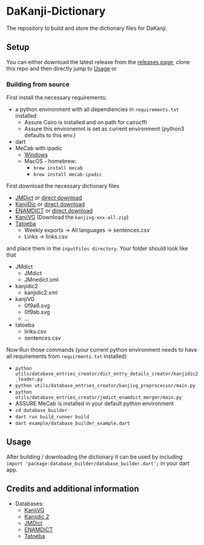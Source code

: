 # DaKanji-Dictionary

The repository to build and store the dictionary files for DaKanji.

## Setup

You can either download the latest release from the [releases page](https://github.com/CaptainDario/DaKanji-Dictionary/releases), clone this repo and then directly jump to [Usage](#usage) or

### Building from source

First install the necessary requirements:

* a python environment with all dependiencies in `requirements.txt` installed
  * Assure Cairo is installed and on path for cairocffi
  * Assure this environemnt is set as current environment (python3 defaults to this env.)
* dart
* MeCab with ipadic
  * [Windows](http://taku910.github.io/mecab/#download)
  * MacOS - homebrew:
    * `brew install mecab`
    * `brew install mecab-ipadic`

First download the necessary dictionary files

* [JMDict](https://www.edrdg.org/jmdict/j_jmdict.html) or [direct download](http://ftp.edrdg.org/pub/Nihongo//JMdict.gz)
* [KanjiDic](http://www.edrdg.org/wiki/index.php/KANJIDIC_Project) or [direct download](http://www.edrdg.org/kanjidic/kanjidic2.xml.gz)
* [ENAMDICT](https://www.edrdg.org/enamdict/enamdict_doc.html) or [direct download](http://ftp.edrdg.org/pub/Nihongo/JMnedict.xml.gz)
* [KanjiVG](https://github.com/KanjiVG/kanjivg/releases/latest) (Download the `kanjivg-xxx-all.zip`)
* [Tatoeba](https://tatoeba.org/en/downloads)
  * Weekly exports -> All languages -> sentences.csv
  * Links -> links.csv

and place them in the `inputFiles directory`.
Your folder should look like that

* JMdict
  * JMdict
  * JMnedict.xml
* kanjidic2
  * kanjidic2.xml
* kanjiVG
  * 0f9a8.svg
  * 0f9ab.svg
  * ...
* tatoeba
  * links.csv
  * sentences.csv

Now Run those commands (your current python environment needs to have all requirements from `requirments.txt` installed)

* `python utils/database_entries_creator/dict_entry_details_creator/kanjidic2_loader.py`
* `python utils/database_entries_creator/kanjivg_preprocessor/main.py`
* `python utils/database_entries_creator/jmdict_enamdict_merger/main.py`
* ASSURE MeCab is installed in your default python environment
* `cd database_builder`
* `dart run build_runner build`
* `dart example/database_builder_example.dart`

## Usage

After building / downloading the dictionary it can be used by including
`import 'package:database_builder/database_builder.dart';` in your dart app.

## Credits and additional information

* Databases:
  * [KanjiVG](https://kanjivg.tagaini.net/)
  * [Kanjidic 2](http://www.edrdg.org/wiki/index.php/KANJIDIC_Project)
  * [JMDict](https://www.edrdg.org/enamdict/enamdict_doc.html)
  * [ENAMDICT](https://www.edrdg.org/enamdict/enamdict_doc.html)
  * [Tatoeba](https://tatoeba.org/en/)
